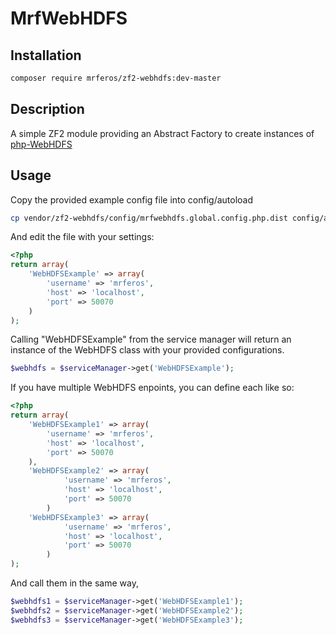 # MrfWebHDFS

## Installation

```bash
composer require mrferos/zf2-webhdfs:dev-master
```

## Description 

A simple ZF2 module providing an Abstract Factory to create instances of [php-WebHDFS](https://github.com/mrferos/php-WebHDFS)

## Usage

Copy the provided example config file into config/autoload
```bash
cp vendor/zf2-webhdfs/config/mrfwebhdfs.global.config.php.dist config/autoload/mrfwebhdfs.global.config.php
```

And edit the file with your settings:
```php
<?php
return array(
    'WebHDFSExample' => array(
        'username' => 'mrferos',
        'host' => 'localhost',
        'port' => 50070
    )
);
```

Calling "WebHDFSExample" from the service manager will return an instance of the WebHDFS class with your provided configurations.
```php
$webhdfs = $serviceManager->get('WebHDFSExample');
```

If you have multiple WebHDFS enpoints, you can define each like so:
```php
<?php
return array(
    'WebHDFSExample1' => array(
        'username' => 'mrferos',
        'host' => 'localhost',
        'port' => 50070
    ),
    'WebHDFSExample2' => array(
            'username' => 'mrferos',
            'host' => 'localhost',
            'port' => 50070
        )
    'WebHDFSExample3' => array(
            'username' => 'mrferos',
            'host' => 'localhost',
            'port' => 50070
        )
);
```

And call them in the same way,
```php
$webhdfs1 = $serviceManager->get('WebHDFSExample1');
$webhdfs2 = $serviceManager->get('WebHDFSExample2');
$webhdfs3 = $serviceManager->get('WebHDFSExample3');
```
